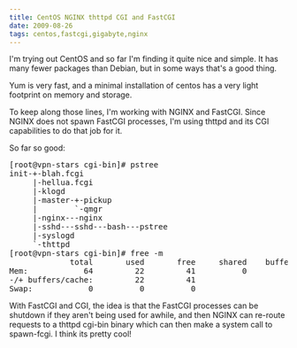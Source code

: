 ```yaml
---
title: CentOS NGINX thttpd CGI and FastCGI
date: 2009-08-26
tags: centos,fastcgi,gigabyte,nginx
---
```

I'm trying out CentOS and so far I'm finding it quite nice and simple. It has many fewer packages than Debian, but in some ways that's a good thing.

Yum is very fast, and a minimal installation of centos has a very light footprint on memory and storage.

To keep along those lines, I'm working with NGINX and FastCGI. Since NGINX does not spawn FastCGI processes, I'm using thttpd and its CGI capabilities to do that job for it.

So far so good:
<pre class="sh_sh">[root@vpn-stars cgi-bin]# pstree
init-+-blah.fcgi
     |-hellua.fcgi
     |-klogd
     |-master-+-pickup
     |        `-qmgr
     |-nginx---nginx
     |-sshd---sshd---bash---pstree
     |-syslogd
     `-thttpd
[root@vpn-stars cgi-bin]# free -m
             total       used       free     shared    buffers     cached
Mem:            64         22         41          0          0          0
-/+ buffers/cache:         22         41
Swap:            0          0          0
</pre>

With FastCGI and CGI, the idea is that the FastCGI processes can be shutdown if they aren't being used for awhile, and then NGINX can re-route requests to a thttpd cgi-bin binary which can then make a system call to spawn-fcgi. I think its pretty cool!

